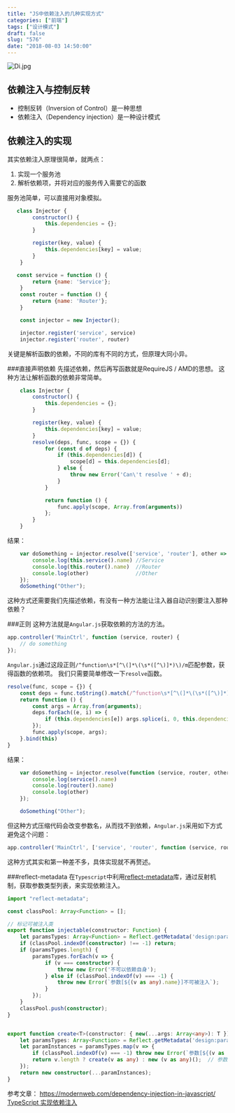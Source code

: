 ```yaml
---
title: "JS中依赖注入的几种实现方式"
categories: ["前端"]
tags: ["设计模式"]
draft: false
slug: "576"
date: "2018-08-03 14:50:00"
---
```


![Di.jpg][1]
## 依赖注入与控制反转
- 控制反转（Inversion of Control）是一种思想
- 依赖注入（Dependency injection）是一种设计模式

## 依赖注入的实现
其实依赖注入原理很简单，就两点：
1. 实现一个服务池
2. 解析依赖项，并将对应的服务传入需要它的函数

服务池简单，可以直接用对象模拟。
```js
   class Injector {
        constructor() {
            this.dependencies = {};
        }

        register(key, value) {
            this.dependencies[key] = value;
        }
    }

   const service = function () {
        return {name: 'Service'};
    }
    const router = function () {
        return {name: 'Router'};
    }

    const injector = new Injector();

    injector.register('service', service)
    injector.register('router', router)
```
关键是解析函数的依赖，不同的库有不同的方式，但原理大同小异。

###直接声明依赖
先描述依赖，然后再写函数就是RequireJS / AMD的思想。
这种方法让解析函数的依赖非常简单。
```js
    class Injector {
        constructor() {
            this.dependencies = {};
        }

        register(key, value) {
            this.dependencies[key] = value;
        }
        resolve(deps, func, scope = {}) {
            for (const d of deps) {
                if (this.dependencies[d]) {
                    scope[d] = this.dependencies[d];
                } else {
                    throw new Error('Can\'t resolve ' + d);
                }
            }

            return function () {
                func.apply(scope, Array.from(arguments))
            };
        }
    }
```
结果：
```js
    var doSomething = injector.resolve(['service', 'router'], other => {
        console.log(this.service().name) //Service
        console.log(this.router().name)  //Router
        console.log(other)               //Other
    });
    doSomething("Other");
```
这种方式还需要我们先描述依赖，有没有一种方法能让注入器自动识别要注入那种依赖？

###正则
这种方法就是`Angular.js`获取依赖的方法的方法。
```js
app.controller('MainCtrl', function (service, router) {
    // do something
});
```
`Angular.js`通过这段正则`/^function\s*[^\(]*\(\s*([^\)]*)\)/m`匹配参数，获得函数的依赖项。
我们只需要简单修改一下`resolve`函数。

```js
resolve(func, scope = {}) {
    const deps = func.toString().match(/^function\s*[^\(]*\(\s*([^\)]*)\)/m)[1].replace(/ /g, '').split(',');
    return function () {
        const args = Array.from(arguments);
        deps.forEach((e, i) => {
            if (this.dependencies[e]) args.splice(i, 0, this.dependencies[e]);
        });
        func.apply(scope, args);
    }.bind(this)
}
```
结果：
```js
    var doSomething = injector.resolve(function (service, router, other) {
        console.log(service().name)
        console.log(router().name)
        console.log(other)
    });

    doSomething("Other");
```

但这种方式压缩代码会改变参数名，从而找不到依赖，`Angular.js`采用如下方式避免这个问题：
```js
app.controller('MainCtrl', ['service', 'router', function (service, router, other) { }]);
```
这种方式其实和第一种差不多，具体实现就不再赘述。

###reflect-metadata
在`Typescript`中利用[reflect-metadata][2]库，通过反射机制，获取参数类型列表，来实现依赖注入。
```typescript
import "reflect-metadata";

const classPool: Array<Function> = [];

// 标记可被注入类
export function injectable(constructor: Function) {
    let paramsTypes: Array<Function> = Reflect.getMetadata('design:paramtypes', constructor);
    if (classPool.indexOf(constructor) !== -1) return;
    if (paramsTypes.length) {
        paramsTypes.forEach(v => {
            if (v === constructor) {
                throw new Error('不可以依赖自身');
            } else if (classPool.indexOf(v) === -1) {
                throw new Error(`参数[${(v as any).name}]不可被注入`);
            }
        });
    }
    classPool.push(constructor);
}


export function create<T>(constructor: { new(...args: Array<any>): T }): T {
    let paramsTypes: Array<Function> = Reflect.getMetadata('design:paramtypes', constructor);
    let paramInstances = paramsTypes.map(v => {
        if (classPool.indexOf(v) === -1) throw new Error(`参数[${(v as any).name}]不可被注入`);
        return v.length ? create(v as any) : new (v as any)();  // 参数有依赖项则进行递归
    });
    return new constructor(...paramInstances);
}
```

参考文章：
https://modernweb.com/dependency-injection-in-javascript/
[TypeScript 实现依赖注入][3]


  [1]: https://zhangchen915.com/usr/uploads/2018/08/3260314313.jpg
  [2]: https://github.com/rbuckton/reflect-metadata
  [3]: https://zhuanlan.zhihu.com/p/22962797?refer=angular2
